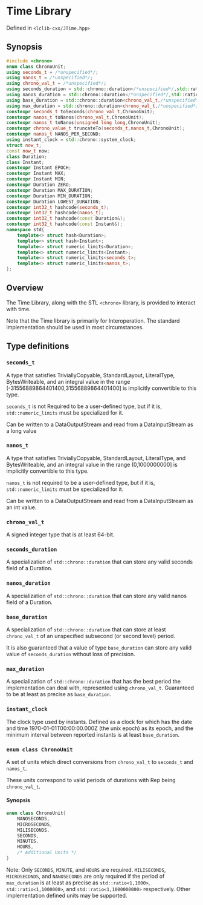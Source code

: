 # Time Library #

Defined in `<lclib-cxx/JTime.hpp>`




## Synopsis ##

```cpp
#include <chrono>
enum class ChronoUnit;
using seconds_t = /*unspecified*/;
using nanos_t = /*unspecified*/;
using chrono_val_t = /*unspecified*/;
using seconds_duration = std::chrono::duration</*unspecified*/,std::ratio<1,1>>;
using nanos_duration = std::chrono::duration</*unspecified*/,std::ratio<1,1000000000>>;
using base_duration = std::chrono::duration<chrono_val_t,/*unspecified*/>>;
using max_duration = std::chrono::duration<chrono_val_t,/*unspecified*/>>;
constexpr seconds_t toSeconds(chrono_val_t,ChronoUnit);
constexpr nanos_t toNanos(chrono_val_t,ChronoUnit);
constexpr nanos_t toNanos(unsigned long long,ChronoUnit);
constexpr chrono_value_t truncateTo(seconds_t,nanos_t,ChronoUnit);
constexpr nanos_t NANOS_PER_SECOND;
using instant_clock = std::chrono::system_clock;
struct now_t;
const now_t now;
class Duration;
class Instant;
constexpr Instant EPOCH;
constexpr Instant MAX;
constexpr Instant MIN;
constexpr Duration ZERO;
constexpr Duration MAX_DURATION;
constexpr Duration MIN_DURATION;
constexpr Duration LOWEST_DURATION;
constexpr int32_t hashcode(seconds_t);
constexpr int32_t hashcode(nanos_t);
constexpr int32_t hashcode(const Duration&);
constexpr int32_t hashcode(const Instant&);
namespace std{
	template<> struct hash<Duration>;
	template<> struct hash<Instant>;
	template<> struct numeric_limits<Duration>;
	template<> struct numeric_limits<Instant>;
	template<> struct numeric_limits<seconds_t>;
	template<> struct numeric_limits<nanos_t>;
};
```

## Overview ##

The Time Library, along with the STL `<chrono>` library, is provided to interact with time. 

Note that the Time library is primarily for Interoperation. The standard implementation should be used in most circumstances. 

## Type definitions ##

### `seconds_t` ###


A type that satisfies TriviallyCopyable, StandardLayout, LiteralType, BytesWriteable, and an integral value in the range (-31556889864401400,31556889864401400] is implicitly convertible to this type. 

`seconds_t` is not Required to be a user-defined type, but if it is, `std::numeric_limits` must be specialized for it. 

Can be written to a DataOutputStream and read from a DataInputStream as a long value

### `nanos_t` ###

A type that satisfies TriviallyCopyable, StandardLayout, LiteralType, and BytesWriteable, and an integral value in the range (0,1000000000] is implicitly convertible to this type. 

`nanos_t` is not required to be a user-defined type, but if it is, `std::numeric_limits` must be specialized for it.

Can be written to a DataOutputStream and read from a DataInputStream as an int value.

### `chrono_val_t` ##

A signed integer type that is at least 64-bit. 

### `seconds_duration` ###

A specialization of `std::chrono::duration` that can store any valid seconds field of a Duration. 

### `nanos_duration` ###

A specialization of `std::chrono::duration` that can store any valid nanos field of a Duration. 

### `base_duration` ###

A specialization of `std::chrono::duration` that can store at least `chrono_val_t` of an unspecified subsecond (or second level) period. 

It is also guaranteed that a value of type `base_duration` can store any valid value of `seconds_duration` without loss of precision. 

### `max_duration` ###

A specialization of `std::chrono::duration` that has the best period the implementation can deal with, represented using `chrono_val_t`. Guaranteed to be at least as precise as `base_duration`. 


### `instant_clock` ###

The clock type used by instants. Defined as a clock for which has the date and time 1970-01-01T00:00:00.000Z (the unix epoch) as its epoch, and the minimum interval between reported instants is at least `base_duration`. 

### `enum class ChronoUnit` ###

A set of units which direct conversions from `chrono_val_t` to `seconds_t` and `nanos_t`. 

These units correspond to valid periods of durations with Rep being `chrono_val_t`.

#### Synopsis ####

```cpp
enum class ChronoUnit{
	NANOSECONDS,
	MICROSECONDS,
	MILISECONDS,
	SECONDS,
	MINUTES,
	HOURS,
	/* Additional Units */
}
```

Note: Only `SECONDS`, `MINUTE`, and `HOURS` are required. `MILISECONDS`, `MICROSECONDS`, and `NANOSECONDS` are only required if the period of `max_duration` is at least as precise as `std::ratio<1,1000>`, `std::ratio<1,1000000>`, and `std::ratio<1,1000000000>` respectively. Other implementation defined units may be supported. 



